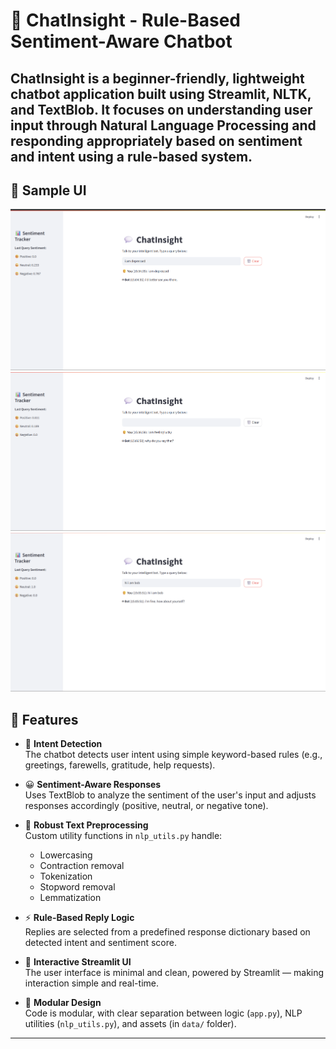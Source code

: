 # 💬 ChatInsight - Rule-Based Sentiment-Aware Chatbot

**ChatInsight** is a beginner-friendly, lightweight chatbot application built using **Streamlit**, **NLTK**, and **TextBlob**. It focuses on understanding user input through Natural Language Processing and responding appropriately based on sentiment and intent using a rule-based system.
---

## 📸 Sample UI

![Chat Screenshot](Note%20book/Screenshot%202025-07-08%20150511.png)
![Screenshot 150727](Note%20book/Screenshot%202025-07-08%20150727.png)
![Screenshot 150609](Note%20book/Screenshot%202025-07-08%20150609.png)



## 🚀 Features

- 🧠 **Intent Detection**  
  The chatbot detects user intent using simple keyword-based rules (e.g., greetings, farewells, gratitude, help requests).

- 😀 **Sentiment-Aware Responses**  
  Uses TextBlob to analyze the sentiment of the user's input and adjusts responses accordingly (positive, neutral, or negative tone).

- 🧹 **Robust Text Preprocessing**  
  Custom utility functions in `nlp_utils.py` handle:
  - Lowercasing
  - Contraction removal
  - Tokenization
  - Stopword removal
  - Lemmatization

- ⚡ **Rule-Based Reply Logic**  
  Replies are selected from a predefined response dictionary based on detected intent and sentiment score.

- 🧪 **Interactive Streamlit UI**  
  The user interface is minimal and clean, powered by Streamlit — making interaction simple and real-time.

- 🔄 **Modular Design**  
  Code is modular, with clear separation between logic (`app.py`), NLP utilities (`nlp_utils.py`), and assets (in `data/` folder).

---

